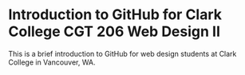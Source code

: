 # Introduction to GitHub for Clark College CGT 206 Web Design II

This is a brief introduction to GitHub for web design students at Clark College in Vancouver, WA.
